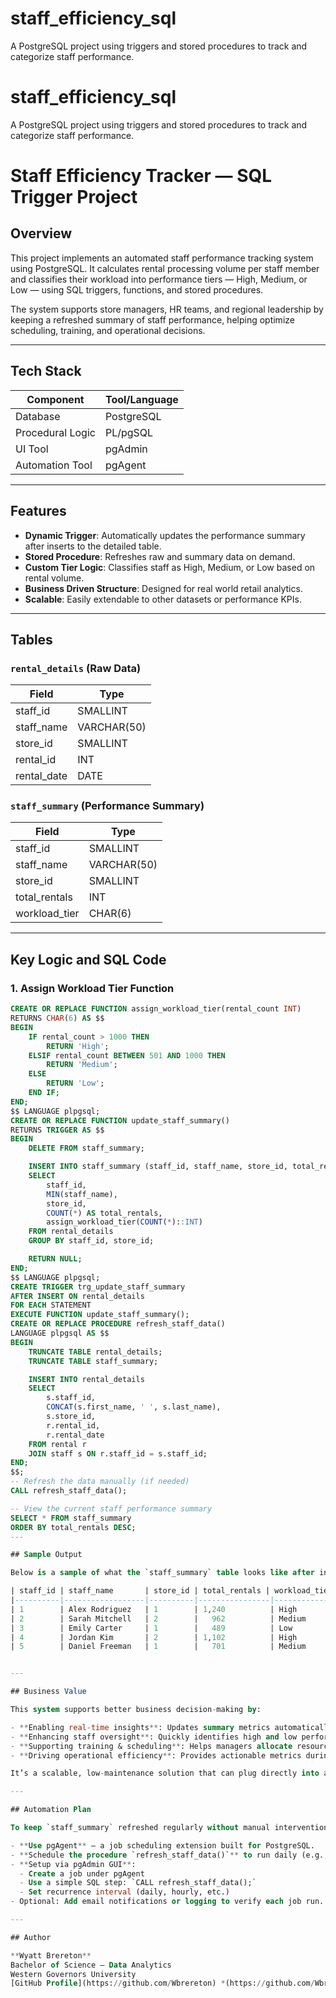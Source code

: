 # staff_efficiency_sql
A PostgreSQL project using triggers and stored procedures to track and categorize staff performance.
# staff_efficiency_sql
A PostgreSQL project using triggers and stored procedures to track and categorize staff performance.
# Staff Efficiency Tracker — SQL Trigger Project

## Overview
This project implements an automated staff performance tracking system using PostgreSQL. It calculates rental processing volume per staff member and classifies their workload into performance tiers — High, Medium, or Low — using SQL triggers, functions, and stored procedures.

The system supports store managers, HR teams, and regional leadership by keeping a refreshed summary of staff performance, helping optimize scheduling, training, and operational decisions.

---

## Tech Stack

| Component       | Tool/Language  |
|-----------------|----------------|
| Database        | PostgreSQL     |
| Procedural Logic| PL/pgSQL       |
| UI Tool         | pgAdmin        |
| Automation Tool | pgAgent        |

---

## Features

- **Dynamic Trigger**: Automatically updates the performance summary after inserts to the detailed table.
- **Stored Procedure**: Refreshes raw and summary data on demand.
- **Custom Tier Logic**: Classifies staff as High, Medium, or Low based on rental volume.
- **Business Driven Structure**: Designed for real world retail analytics.
- **Scalable**: Easily extendable to other datasets or performance KPIs.

---

## Tables

### `rental_details` (Raw Data)

| Field       | Type        |
|-------------|-------------|
| staff_id    | SMALLINT    |
| staff_name  | VARCHAR(50) |
| store_id    | SMALLINT    |
| rental_id   | INT         |
| rental_date | DATE        |

### `staff_summary` (Performance Summary)

| Field          | Type        |
|----------------|-------------|
| staff_id       | SMALLINT    |
| staff_name     | VARCHAR(50) |
| store_id       | SMALLINT    |
| total_rentals  | INT         |
| workload_tier  | CHAR(6)     |

---

## Key Logic and SQL Code

### 1. Assign Workload Tier Function

```sql
CREATE OR REPLACE FUNCTION assign_workload_tier(rental_count INT)
RETURNS CHAR(6) AS $$
BEGIN
    IF rental_count > 1000 THEN
        RETURN 'High';
    ELSIF rental_count BETWEEN 501 AND 1000 THEN
        RETURN 'Medium';
    ELSE
        RETURN 'Low';
    END IF;
END;
$$ LANGUAGE plpgsql;
CREATE OR REPLACE FUNCTION update_staff_summary()
RETURNS TRIGGER AS $$
BEGIN
    DELETE FROM staff_summary;

    INSERT INTO staff_summary (staff_id, staff_name, store_id, total_rentals, workload_tier)
    SELECT
        staff_id,
        MIN(staff_name),
        store_id,
        COUNT(*) AS total_rentals,
        assign_workload_tier(COUNT(*)::INT)
    FROM rental_details
    GROUP BY staff_id, store_id;

    RETURN NULL;
END;
$$ LANGUAGE plpgsql;
CREATE TRIGGER trg_update_staff_summary
AFTER INSERT ON rental_details
FOR EACH STATEMENT
EXECUTE FUNCTION update_staff_summary();
CREATE OR REPLACE PROCEDURE refresh_staff_data()
LANGUAGE plpgsql AS $$
BEGIN
    TRUNCATE TABLE rental_details;
    TRUNCATE TABLE staff_summary;

    INSERT INTO rental_details
    SELECT
        s.staff_id,
        CONCAT(s.first_name, ' ', s.last_name),
        s.store_id,
        r.rental_id,
        r.rental_date
    FROM rental r
    JOIN staff s ON r.staff_id = s.staff_id;
END;
$$;
-- Refresh the data manually (if needed)
CALL refresh_staff_data();

-- View the current staff performance summary
SELECT * FROM staff_summary
ORDER BY total_rentals DESC;
---

## Sample Output

Below is a sample of what the `staff_summary` table looks like after inserting data into `rental_details`. This table is automatically refreshed by the trigger and shows total rentals processed per staff member, categorized into workload tiers.

| staff_id | staff_name       | store_id | total_rentals | workload_tier |
|----------|------------------|----------|----------------|----------------|
| 1        | Alex Rodriguez   | 1        | 1,240          | High           |
| 2        | Sarah Mitchell   | 2        |   962          | Medium         |
| 3        | Emily Carter     | 1        |   489          | Low            |
| 4        | Jordan Kim       | 2        | 1,102          | High           |
| 5        | Daniel Freeman   | 1        |   701          | Medium         |


---

## Business Value

This system supports better business decision-making by:

- **Enabling real-time insights**: Updates summary metrics automatically after each data insert using a trigger.
- **Enhancing staff oversight**: Quickly identifies high and low performers across store locations.
- **Supporting training & scheduling**: Helps managers allocate resources, identify training opportunities, and maintain fairness.
- **Driving operational efficiency**: Provides actionable metrics during daily huddles, weekly meetings, or HR performance reviews.

It’s a scalable, low-maintenance solution that can plug directly into a BI dashboard or serve as a backend to HR decision models.

---

## Automation Plan

To keep `staff_summary` refreshed regularly without manual intervention:

- **Use pgAgent** — a job scheduling extension built for PostgreSQL.
- **Schedule the procedure `refresh_staff_data()`** to run daily (e.g., 6 AM), or at whatever frequency aligns with business needs.
- **Setup via pgAdmin GUI**:
  - Create a job under pgAgent
  - Use a simple SQL step: `CALL refresh_staff_data();`
  - Set recurrence interval (daily, hourly, etc.)
- Optional: Add email notifications or logging to verify each job run.

---

## Author

**Wyatt Brereton**  
Bachelor of Science – Data Analytics  
Western Governors University  
[GitHub Profile](https://github.com/Wbrereton) *(https://github.com/Wbrereton)*
